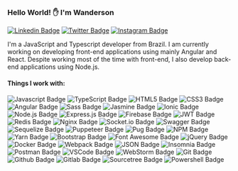 ### Hello World! ✋ I'm Wanderson

[![Linkedin Badge](https://img.shields.io/badge/LinkedIn-0077B5?style=for-the-badge&logo=linkedin&logoColor=whitee&link=https://www.linkedin.com/in/wandersoncesar/)](https://www.linkedin.com/in/wandersoncesar/)
[![Twitter Badge](https://img.shields.io/badge/Twitter-1DA1F2?style=for-the-badge&logo=twitter&logoColor=white&link=https://twitter.com/_wandersoncesar)](https://twitter.com/_wandersoncesar)
[![Instagram Badge](	https://img.shields.io/badge/Instagram-E4405F?style=for-the-badge&logo=instagram&logoColor=white&link=https://www.instagram.com/wandersoncesar.dev)](https://www.instagram.com/wandersoncesar.dev)

I'm a JavaScript and Typescript developer from Brazil. I am currently working on developing front-end applications using mainly Angular and React.
Despite working most of the time with front-end, I also develop back-end applications using Node.js.

#### Things I work with:
![Javascript Badge](https://img.shields.io/badge/JavaScript-323330?style=for-the-badge&logo=javascript&logoColor=F7DF1E&link=https://www.instagram.com/wandersoncesar.dev)
![TypeScript Badge](https://img.shields.io/badge/TypeScript-007ACC?style=for-the-badge&logo=typescript&logoColor=white&link=https://www.instagram.com/wandersoncesar.dev)
![HTML5 Badge](https://img.shields.io/badge/HTML5-E34F26?style=for-the-badge&logo=html5&logoColor=white&link=https://www.instagram.com/wandersoncesar.dev)
![CSS3 Badge](https://img.shields.io/badge/CSS3-1572B6?style=for-the-badge&logo=css3&logoColor=white&link=https://www.instagram.com/wandersoncesar.dev)
![Angular Badge](https://img.shields.io/badge/Angular-DD0031?style=for-the-badge&logo=angular&logoColor=white&link=https://www.instagram.com/wandersoncesar.dev)
![Sass Badge](https://img.shields.io/badge/Sass-CC6699?style=for-the-badge&logo=sass&logoColor=white&link=https://www.instagram.com/wandersoncesar.dev)
![Jasmine Badge](https://img.shields.io/badge/Jasmine-8A4182?style=for-the-badge&logo=Jasmine&logoColor=white&link=https://www.instagram.com/wandersoncesar.dev)
![Ionic Badge](https://img.shields.io/badge/Ionic-3880FF?style=for-the-badge&logo=ionic&logoColor=white&link=https://www.instagram.com/wandersoncesar.dev)
![Node.js Badge](https://img.shields.io/badge/Node.js-339933?style=for-the-badge&logo=nodedotjs&logoColor=white&link=https://www.instagram.com/wandersoncesar.dev)
![Express.js Badge](https://img.shields.io/badge/Express.js-000000?style=for-the-badge&logo=express&logoColor=white&link=https://www.instagram.com/wandersoncesar.dev)
![Firebase Badge](https://img.shields.io/badge/firebase-ffca28?style=for-the-badge&logo=firebase&logoColor=black&link=https://www.instagram.com/wandersoncesar.dev)
![JWT Badge](https://img.shields.io/badge/JWT-000000?style=for-the-badge&logo=JSON%20web%20tokens&logoColor=white&link=https://www.instagram.com/wandersoncesar.dev)
![Redis Badge](https://img.shields.io/badge/redis-CC0000.svg?&style=for-the-badge&logo=redis&logoColor=white&link=https://www.instagram.com/wandersoncesar.dev)
![Nginx Badge](https://img.shields.io/badge/Nginx-009639?style=for-the-badge&logo=nginx&logoColor=white&link=https://www.instagram.com/wandersoncesar.dev)
![Socket.io Badge](https://img.shields.io/badge/Socket.io-010101?&style=for-the-badge&logo=Socket.io&logoColor=white&link=https://www.instagram.com/wandersoncesar.dev)
![Swagger Badge](https://img.shields.io/badge/Swagger-85EA2D?style=for-the-badge&logo=Swagger&logoColor=white&link=https://www.instagram.com/wandersoncesar.dev)
![Sequelize Badge](https://img.shields.io/badge/Sequelize-52B0E7?style=for-the-badge&logo=Sequelize&logoColor=white&link=https://www.instagram.com/wandersoncesar.dev)
![Puppeteer Badge](https://img.shields.io/badge/Puppeteer-40B5A4?style=for-the-badge&logo=Puppeteer&logoColor=white&link=https://www.instagram.com/wandersoncesar.dev)
![Pug Badge](https://img.shields.io/badge/Pug-E3C29B?style=for-the-badge&logo=pug&logoColor=black&link=https://www.instagram.com/wandersoncesar.dev)
![NPM Badge](https://img.shields.io/badge/npm-CB3837?style=for-the-badge&logo=npm&logoColor=white&link=https://www.instagram.com/wandersoncesar.dev)
![Yarn Badge](https://img.shields.io/badge/Yarn-2C8EBB?style=for-the-badge&logo=yarn&logoColor=white&link=https://www.instagram.com/wandersoncesar.dev)
![Bootstrap Badge](https://img.shields.io/badge/Bootstrap-563D7C?style=for-the-badge&logo=bootstrap&logoColor=white&link=https://www.instagram.com/wandersoncesar.dev)
![Font Awesome Badge](https://img.shields.io/badge/Font_Awesome-339AF0?style=for-the-badge&logo=fontawesome&logoColor=white&link=https://www.instagram.com/wandersoncesar.dev)
![jQuery Badge](https://img.shields.io/badge/jQuery-0769AD?style=for-the-badge&logo=jquery&logoColor=white&link=https://www.instagram.com/wandersoncesar.dev)
![Docker Badge](https://img.shields.io/badge/Docker-2CA5E0?style=for-the-badge&logo=docker&logoColor=white&link=https://www.instagram.com/wandersoncesar.dev)
![Webpack Badge](https://img.shields.io/badge/Webpack-8DD6F9?style=for-the-badge&logo=Webpack&logoColor=white&link=https://www.instagram.com/wandersoncesar.dev)
![JSON Badge](https://img.shields.io/badge/json-5E5C5C?style=for-the-badge&logo=json&logoColor=white&link=https://www.instagram.com/wandersoncesar.dev)
![Insomnia Badge](https://img.shields.io/badge/Insomnia-5849be?style=for-the-badge&logo=Insomnia&logoColor=white&link=https://www.instagram.com/wandersoncesar.dev)
![Postman Badge](https://img.shields.io/badge/Postman-FF6C37?style=for-the-badge&logo=Postman&logoColor=white&link=https://www.instagram.com/wandersoncesar.dev)
![VSCode Badge](https://img.shields.io/badge/Visual_Studio_Code-0078D4?style=for-the-badge&logo=visual%20studio%20code&logoColor=white&link=https://www.instagram.com/wandersoncesar.dev)
![WebStorm Badge](https://img.shields.io/badge/WebStorm-000000?style=for-the-badge&logo=WebStorm&logoColor=white&link=https://www.instagram.com/wandersoncesar.dev)
![Git Badge](https://img.shields.io/badge/GIT-E44C30?style=for-the-badge&logo=git&logoColor=white&link=https://www.instagram.com/wandersoncesar.dev)
![Github Badge](https://img.shields.io/badge/GitHub-100000?style=for-the-badge&logo=github&logoColor=white&link=https://www.instagram.com/wandersoncesar.dev)
![Gitlab Badge](https://img.shields.io/badge/GitLab-330F63?style=for-the-badge&logo=gitlab&logoColor=white&link=https://www.instagram.com/wandersoncesar.dev)
![Sourcetree Badge](https://img.shields.io/badge/Sourcetree-0052CC?style=for-the-badge&logo=Sourcetree&logoColor=white&link=https://www.instagram.com/wandersoncesar.dev)
![Powershell Badge](https://img.shields.io/badge/powershell-5391FE?style=for-the-badge&logo=powershell&logoColor=white&link=https://www.instagram.com/wandersoncesar.dev)

<!--
**wandersoncesar/wandersoncesar** is a ✨ _special_ ✨ repository because its `README.md` (this file) appears on your GitHub profile.

Here are some ideas to get you started:

- 🔭 I’m currently working on ...
- 🌱 I’m currently learning ...
- 👯 I’m looking to collaborate on ...
- 🤔 I’m looking for help with ...
- 💬 Ask me about ...
- 📫 How to reach me: ...
- 😄 Pronouns: ...
- ⚡ Fun fact: ...
-->
